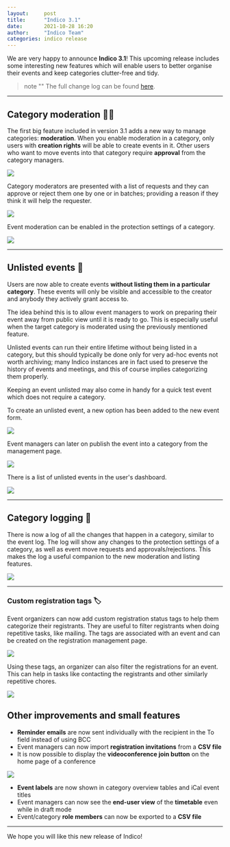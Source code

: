 ```yaml
---
layout:     post
title:      "Indico 3.1"
date:       2021-10-28 16:20
author:     "Indico Team"
categories: indico release
---
```


We are very happy to announce **Indico 3.1**! This upcoming release includes some interesting new features which will enable users to better organise their events and keep categories clutter-free and tidy.

> note ""
> The full change log can be found [here](https://docs.getindico.io/en/latest/changelog/#version-3-1).

---

## Category moderation 👩‍⚖️

The first big feature included in version 3.1 adds a new way to manage categories: **moderation**. When you enable moderation in a category, only users with **creation rights** will be able to create events in it. Other users who want to move events into that category require **approval** from the category managers.

![](/assets/2021-10-28-indico-3-1-news/upload_fc5b04629c1646b92f93c20c83eec9b5.png)

Category moderators are presented with a list of requests and they can approve or reject them one by one or in batches; providing a reason if they think it will help the requester.

![](/assets/2021-10-28-indico-3-1-news/upload_8932d5f4a07cb551ee5497d7e7283699.png)

Event moderation can be enabled in the protection settings of a category.

![](/assets/2021-10-28-indico-3-1-news/upload_1d7f908a0e2f235e924e979f438fbef1.png)

---

## Unlisted events 🙈

Users are now able to create events **without listing them in a particular category**. These events will only be visible and accessible to the creator and anybody they actively grant access to.

The idea behind this is to allow event managers to work on preparing their event away from public view until it is ready to go. This is especially useful when the target category is moderated using the previously mentioned feature.

Unlisted events can run their entire lifetime without being listed in a category, but this should typically be done only for very ad-hoc events not worth archiving; many Indico instances are in fact used to preserve the history of events and meetings, and this of course implies categorizing them properly.

Keeping an event unlisted may also come in handy for a quick test event which does not require a category.

To create an unlisted event, a new option has been added to the new event form.

![](/assets/2021-10-28-indico-3-1-news/upload_6cb537b40b7330dc07f6a14fa76b492c.png)

Event managers can later on publish the event into a category from the management page.

![](/assets/2021-10-28-indico-3-1-news/upload_adf001382adf5144b9b80ffeb2910a46.png)

There is a list of unlisted events in the user's dashboard.

![](/assets/2021-10-28-indico-3-1-news/upload_69e039591b2c2fb7a5dcba106000cbd5.png)

---

## Category logging 📖

There is now a log of all the changes that happen in a category, similar to the event log. The log will show any changes to the protection settings of a category, as well as event move requests and approvals/rejections. This makes the log a useful companion to the new moderation and listing features.

![](/assets/2021-10-28-indico-3-1-news/upload_5126fed8938eb6be4a6bb40e7d23df40.png)

---

### Custom registration tags 🏷️

Event organizers can now add custom registration status tags to help them categorize their registrants. They are useful to filter registrants when doing repetitive tasks, like mailing. The tags are associated with an event and can be created on the registration management page.

![](/assets/2021-10-28-indico-3-1-news/upload_e6ef9293730fdc99aeaa5abd1cb4c1d6.png)

Using these tags, an organizer can also filter the registrations for an event. This can help in tasks like contacting the registrants and other similarly repetitive chores.

![](/assets/2021-10-28-indico-3-1-news/upload_eb9814963fba9cd7f2b3bb89fb101812.png)

## Other improvements and small features

 * **Reminder emails** are now sent individually with the recipient in the To field instead of using BCC
 * Event managers can now import **registration invitations** from a **CSV file**
 * It is now possible to display the **videoconference join button** on the home page of a conference

![](/assets/2021-10-28-indico-3-1-news/upload_070a707f35e2cac5edb7f8acfff1f970.png)

 * **Event labels** are now shown in category overview tables and iCal event titles
 * Event managers can now see the **end-user view** of the **timetable** even while in draft mode
 * Event/category **role members** can now be exported to a **CSV file**

---

We hope you will like this new release of Indico!
